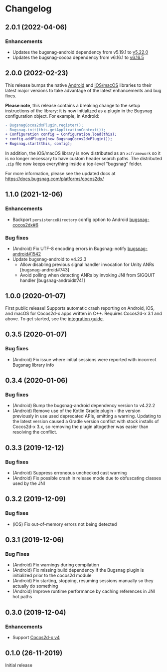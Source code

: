 # Changelog

## 2.0.1 (2022-04-06)

### Enhancements

* Updates the bugsnag-android dependency from v5.19.1 to [v5.22.0](https://github.com/bugsnag/bugsnag-android/blob/master/CHANGELOG.md#5220-2022-03-31)
* Updates the bugsnag-cocoa dependency from v6.16.1 to [v6.16.5](https://github.com/bugsnag/bugsnag-cocoa/blob/master/CHANGELOG.md#6165-2022-03-30)

## 2.0.0 (2022-02-23)

This release bumps the native [Android](https://github.com/bugsnag/bugsnag-android) and [iOS/macOS](https://github.com/bugsnag/bugsnag-cocoa) libraries to their latest major versions to take advantage of the latest enhancements and bug fixes.

**Please note**, this release contains a breaking change to the setup instructions of the library: it is now initialized as a plugin in the Bugsnag configuration object. For example, in Android:

```diff
- BugsnagCocos2dxPlugin.register();
- Bugsnag.init(this.getApplicationContext());
+ Configuration config = Configuration.load(this);
+ config.addPlugin(new BugsnagCocos2dxPlugin());
+ Bugsnag.start(this, config);
```

In addition, the iOS/macOS library is now distributed as an `xcframework` so it is no longer necessary to have custom header search paths. The distributed `.zip` file now keeps everything inside a top-level "bugsnag" folder.

For more information, please see the updated docs at https://docs.bugsnag.com/platforms/cocos2dx/

## 1.1.0 (2021-12-06)

### Enhancements

* Backport `persistenceDirectory` config option to Android [bugsnag-cocos2dx#6](https://github.com/bugsnag/bugsnag-cocos2dx/pull/6)

### Bug fixes

* (Android) Fix UTF-8 encoding errors in Bugsnag::notify [bugsnag-android#1542](https://github.com/bugsnag/bugsnag-android/pull/1542)
* Update bugsnag-android to v4.22.3
  * Allow disabling previous signal handler invocation for Unity ANRs [bugsnag-android#743]
  * Avoid polling when detecting ANRs by invoking JNI from SIGQUIT handler [bugsnag-android#741]

## 1.0.0 (2020-01-07)

First public release! Supports automatic crash reporting on Android, iOS, and
macOS for Cocos2d-x apps written in C++. Requires Cocos2d-x 3.1 and above. To
get started, see the [integration guide](https://docs.bugsnag.com/platforms/cocos2dx).

## 0.3.5 (2020-01-07)

### Bug fixes

* (Android) Fix issue where initial sessions were reported with incorrect
  Bugsnag library info

## 0.3.4 (2020-01-06)

### Bug fixes

* (Android) Bump the bugsnag-android dependency version to v4.22.2
* (Android) Remove use of the Kotlin Gradle plugin - the version previously in
  use used deprecated APIs, emitting a warning. Updating to the latest version
  caused a Gradle version conflict with stock installs of Cocos2d-x 3.x, so
  removing the plugin altogether was easier than resolving the conflict.

## 0.3.3 (2019-12-12)

### Bug fixes

* (Android) Suppress erroneous unchecked cast warning
* (Android) Fix possible crash in release mode due to obfuscating classes used
  by the JNI

## 0.3.2 (2019-12-09)

### Bug fixes

* (iOS) Fix out-of-memory errors not being detected

## 0.3.1 (2019-12-06)

### Bug Fixes

* (Android) Fix warnings during compilation
* (Android) Fix missing build dependency if the Bugsnag plugin is initialized
  prior to the cocos2d module
* (Android) Fix starting, stopping, resuming sessions manually so they actually
  do something
* (Android) Improve runtime performance by caching references in JNI hot paths

## 0.3.0 (2019-12-04)

### Enhancements

* Support [Cocos2d-x v4](https://github.com/cocos2d/cocos2d-x/blob/3ac72c076d638cc0f2a12784d031544406792640/CHANGELOG#L1)

## 0.1.0 (26-11-2019)

Initial release
